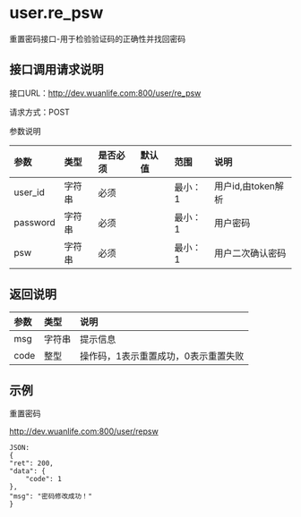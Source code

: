 # user.re_psw

重置密码接口-用于检验验证码的正确性并找回密码

## 接口调用请求说明

接口URL：http://dev.wuanlife.com:800/user/re_psw

请求方式：POST

参数说明

|参数    |类型  |是否必须    |默认值    |范围        |说明|
|:--|:--|:--|:--|:--|:--|
|user_id  | 字符串 | 必须 |     | 最小：1 | 用户id,由token解析|
|password   | 字符串 | 必须 |     | 最小：1 | 用户密码|
|psw        | 字符串 | 必须 |     | 最小：1 | 用户二次确认密码|

## 返回说明

|参数        |类型 |  说明|
|:--|:--|:--|
|msg        | 字符串 | 提示信息 |
|code       |  整型  | 操作码，1表示重置成功，0表示重置失败 |


## 示例

重置密码

http://dev.wuanlife.com:800/user/repsw
    
    JSON:
    {
    "ret": 200,
    "data": {
        "code": 1
    },
    "msg": "密码修改成功！"
    }
